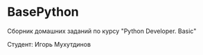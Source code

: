 # BasePython

Сборник домашних заданий по курсу "Python Developer. Basic"

Студент: Игорь Мухутдинов
